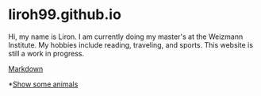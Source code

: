 # liroh99.github.io

Hi, my name is Liron. I am currently doing my master's at the Weizmann Institute. My hobbies include reading, traveling, and sports. This website is still a work in progress.

[Markdown](https://github.github.com/gfm/)

*[Show some animals](/animals)
